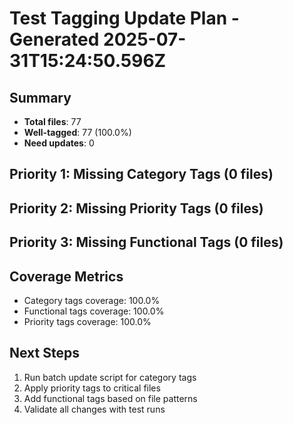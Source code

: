 # Test Tagging Update Plan - Generated 2025-07-31T15:24:50.596Z

## Summary
- **Total files**: 77
- **Well-tagged**: 77 (100.0%)
- **Need updates**: 0

## Priority 1: Missing Category Tags (0 files)



## Priority 2: Missing Priority Tags (0 files)



## Priority 3: Missing Functional Tags (0 files)





## Coverage Metrics
- Category tags coverage: 100.0%
- Functional tags coverage: 100.0%  
- Priority tags coverage: 100.0%

## Next Steps
1. Run batch update script for category tags
2. Apply priority tags to critical files
3. Add functional tags based on file patterns
4. Validate all changes with test runs
